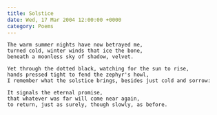 ```yaml
---
title: Solstice
date: Wed, 17 Mar 2004 12:00:00 +0000
category: Poems
---
```


    The warm summer nights have now betrayed me,  
    turned cold, winter winds that ice the bone,  
    beneath a moonless sky of shadow, velvet.

    Yet through the dotted black, watching for the sun to rise,  
    hands pressed tight to fend the zephyr's howl,  
    I remember what the solstice brings, besides just cold and sorrow:

    It signals the eternal promise,  
    that whatever was far will come near again,  
    to return, just as surely, though slowly, as before.


